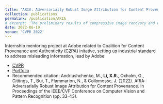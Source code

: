 ```yaml
---
title: "ARIA: Adversarially Robust Image Attribution for Content Provenance"
collection: publications
permalink: /publication/ARIA
# excerpt: 'The preliminary results of compressive image recovery and non-uniform sampling recommendation'
date: 2022-06-19
venue: 'CVPR 2022'
---
```

Internship mentoring project at Adobe related to Coalition for Content Provenance and Authenticity [(C2PA)](https://c2pa.org/) initative, setting up industrial standard to address misleading information, lead by Adobe

* [CVPR](https://openaccess.thecvf.com/content/CVPR2022W/WMF/html/Andriushchenko_ARIA_Adversarially_Robust_Image_Attribution_for_Content_Provenance_CVPRW_2022_paper.html)
* [Portfolio](https://maxandr.github.io/robust_image_attribution.) 
* Recommended citation:	 Andriushchenko, M., **Li, X.R.**, Oxholm, G., Gittings, T., Bui, T., Flammarion, N., & Collomosse, J. (2022). ARIA: Adversarially Robust Image Attribution for Content Provenance. In Proceedings of the IEEE/CVF Conference on Computer Vision and Pattern Recognition (pp. 33-43).
